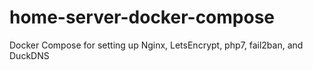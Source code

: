 # home-server-docker-compose
Docker Compose for setting up Nginx, LetsEncrypt, php7, fail2ban, and DuckDNS
